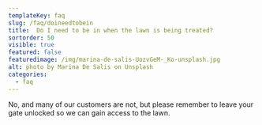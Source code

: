 ```yaml
---
templateKey: faq
slug: /faq/doineedtobein
title:  Do I need to be in when the lawn is being treated?
sortorder: 50
visible: true
featured: false
featuredimage: /img/marina-de-salis-UozvGeM-_Ko-unsplash.jpg
alt: photo by Marina De Salis on Unsplash
categories:
  - faq
---
```


No, and many of our customers are not, but please remember to leave your gate unlocked so we can gain access to the lawn.